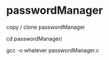 # passwordManager

copy / clone passwordManager

cd passwordManager/

gcc -o whatever passwordManager.c